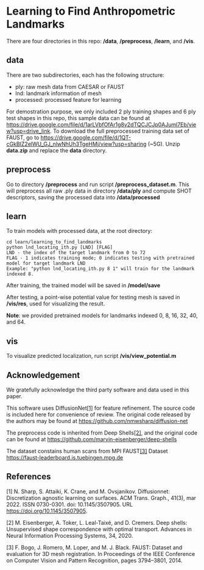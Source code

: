 # Learning to Find Anthropometric Landmarks
There are four directories in this repo: **/data**, **/preprocess**, **/learn**, and **/vis**. 
## data
There are two subdirectories, each has the following structure:
- ply: raw mesh data from CAESAR or FAUST
- lnd: landmark information of mesh
- processed: processed feature for learning

For demostration purpose, we only included 2 ply training shapes and 6 ply test shapes in this repo, this sample data can be found at https://drive.google.com/file/d/1arLVbfOfAr1g8y2dTQCJCJp0AJuml7Eb/view?usp=drive_link. To download the full preprocessed training data set of FAUST, go to https://drive.google.com/file/d/1QT-cGkBIZ2elWU_GJ_nlwNhUh3TgeHMj/view?usp=sharing (~5G). Unzip **data.zip** and replace the **data** directory.
## preprocess
Go to directory **/preprocess** and run script **/preprocess_dataset.m**. This will preprocess all raw .ply data in directory **/data/ply** and compute SHOT descriptors, saving the processed data into **/data/processed**
## learn
To train models with processed data, at the root directory:
```
cd learn/learning_to_find_landmarks
python lnd_locating_ith.py [LND] [FLAG]
LND - the index of the target landmark from 0 to 72
FLAG - 1 indicates training mode; 0 indicates testing with pretrained model for target landmark LND
Example: "python lnd_locating_ith.py 8 1" will train for the landmark indexed 8.
```
After training, the trained model will be saved in **/model/save**

After testing, a point-wise potential value for testing mesh is saved in **/vis/res**, used for visualizing the result.

**Note**: we provided pretrained models for landmarks indexed 0, 8, 16, 32, 40, and 64.
## vis
To visualize predicted localization, run script **/vis/view_potential.m**
## Acknowledgement
We gratefully acknowledge the third party software and data used in this paper.

This software uses DiffusionNet[[1]](#1) for feature refinement. The source code is included here for convenience of review. The original code released by the authors may be found at https://github.com/nmwsharp/diffusion-net

The preprocess code is inherited from Deep Shells[[2]](#2), and the original code can be found at https://github.com/marvin-eisenberger/deep-shells

The dataset constains human scans from MPI FAUST[[3]](#3) Dataset https://faust-leaderboard.is.tuebingen.mpg.de

## References
<a id="1">[1]</a> N. Sharp, S. Attaiki, K. Crane, and M. Ovsjanikov. Diffusionnet: Discretization agnostic learning on surfaces. ACM Trans. Graph., 41(3), mar 2022. ISSN 0730-0301. doi: 10.1145/3507905. URL https://doi.org/10.1145/3507905.

<a id="2">[2]</a> M. Eisenberger, A. Toker, L. Leal-Taixé, and D. Cremers. Deep shells: Unsupervised shape correspondence with optimal transport. Advances in Neural Information Processing Systems, 34, 2020.

<a id="3">[3]</a> F. Bogo, J. Romero, M. Loper, and M. J. Black. FAUST: Dataset and evaluation for 3D mesh registration. In Proceedings of the IEEE Conference on Computer Vision and Pattern Recognition, pages 3794–3801, 2014.
